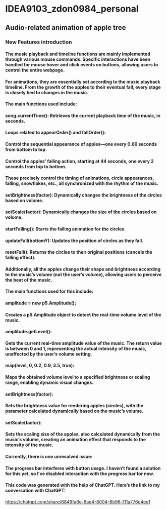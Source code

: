 # IDEA9103_zdon0984_personal

## Audio-related animation of apple tree

### New Features introduction

#### The music playback and timeline functions are mainly implemented through various mouse commands. Specific interactions have been handled for mouse hover and click events on buttons, allowing users to control the entire webpage.

#### For animations, they are essentially set according to the music playback timeline. From the growth of the apples to their eventual fall, every stage is closely tied to changes in the music.
#### The main functions used include:

#### song.currentTime(): Retrieves the current playback time of the music, in seconds.

#### Loops related to appearOrder() and fallOrder():

#### Control the sequential appearance of apples—one every 0.66 seconds from bottom to top.

#### Control the apples’ falling action, starting at 44 seconds, one every 2 seconds from top to bottom.

#### These precisely control the timing of animations, circle appearances, falling, snowflakes, etc., all synchronized with the rhythm of the music.

#### setBrightness(factor): Dynamically changes the brightness of the circles based on volume.

#### setScale(factor): Dynamically changes the size of the circles based on volume.

#### startFalling(): Starts the falling animation for the circles.

#### updateFall(bottomY): Updates the position of circles as they fall.

#### resetFall(): Returns the circles to their original positions (cancels the falling effect).

#### Additionally, all the apples change their shape and brightness according to the music’s volume (not the user’s volume), allowing users to perceive the beat of the music.
#### The main functions used for this include:

#### amplitude = new p5.Amplitude();
#### Creates a p5.Amplitude object to detect the real-time volume level of the music.

#### amplitude.getLevel():
#### Gets the current real-time amplitude value of the music. The return value is between 0 and 1, representing the actual intensity of the music, unaffected by the user’s volume setting.

#### map(level, 0, 0.2, 0.9, 3.5, true):
#### Maps the obtained volume level to a specified brightness or scaling range, enabling dynamic visual changes.

#### setBrightness(factor):
#### Sets the brightness value for rendering apples (circles), with the parameter calculated dynamically based on the music’s volume.

#### setScale(factor):
#### Sets the scaling size of the apples, also calculated dynamically from the music’s volume, creating an animation effect that responds to the intensity of the music.

#### Currently, there is one unresolved issue:
#### The progress bar interferes with button usage. I haven’t found a solution for this yet, so I’ve disabled interaction with the progress bar for now.

#### This code was generated with the help of ChatGPT. Here’s the link to my conversation with ChatGPT:
https://chatgpt.com/share/6849fa6e-6ae4-8004-8b96-f11a776e4ee1